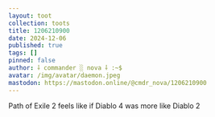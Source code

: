 ```yaml
---
layout: toot
collection: toots
title: 1206210900
date: 2024-12-06
published: true
tags: []
pinned: false
author: ⸸ commander ░ nova ⸸ :~$
avatar: /img/avatar/daemon.jpeg
mastodon: https://mastodon.online/@cmdr_nova/1206210900
---
```


Path of Exile 2 feels like if Diablo 4 was more like Diablo 2
